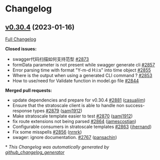 # Changelog

## [v0.30.4](https://github.com/ianchen0119/go-swagger/tree/v0.30.4) (2023-01-16)

[Full Changelog](https://github.com/ianchen0119/go-swagger/compare/v0.30.3...v0.30.4)

**Closed issues:**

- swagger代码扫描如何支持范型 [\#2873](https://github.com/ianchen0119/go-swagger/issues/2873)
- formData parameter is not present while swagger generate cli [\#2857](https://github.com/ianchen0119/go-swagger/issues/2857)
- Error parsing time with format "Y-m-d H:i:s" into time object [\#2855](https://github.com/ianchen0119/go-swagger/issues/2855)
- Where is the output when using a generated CLI command ? [\#2853](https://github.com/ianchen0119/go-swagger/issues/2853)
- How to use/need for Validate function in model.go file [\#2844](https://github.com/ianchen0119/go-swagger/issues/2844)

**Merged pull requests:**

- update dependencies and prepare for v0.30.4 [\#2881](https://github.com/ianchen0119/go-swagger/pull/2881) ([casualjim](https://github.com/casualjim))
- Ensure that the stratoscale client is able to handle non success-response types [\#2879](https://github.com/ianchen0119/go-swagger/pull/2879) ([samj1912](https://github.com/samj1912))
- Make stratoscale template easier to test [\#2870](https://github.com/ianchen0119/go-swagger/pull/2870) ([samj1912](https://github.com/samj1912))
- fix route extensions not being parsed [\#2864](https://github.com/ianchen0119/go-swagger/pull/2864) ([jamescostian](https://github.com/jamescostian))
- Configurable consumers in stratoscale templates [\#2863](https://github.com/ianchen0119/go-swagger/pull/2863) ([jhernand](https://github.com/jhernand))
- Fix some misspells [\#2856](https://github.com/ianchen0119/go-swagger/pull/2856) ([nrnrk](https://github.com/nrnrk))
- swager: ignore documentation. [\#2767](https://github.com/ianchen0119/go-swagger/pull/2767) ([pansachin](https://github.com/pansachin))



\* *This Changelog was automatically generated by [github_changelog_generator](https://github.com/github-changelog-generator/github-changelog-generator)*
